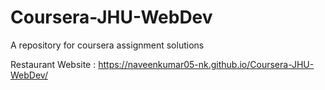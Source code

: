 # Coursera-JHU-WebDev


A repository for coursera assignment solutions

Restaurant Website : https://naveenkumar05-nk.github.io/Coursera-JHU-WebDev/
